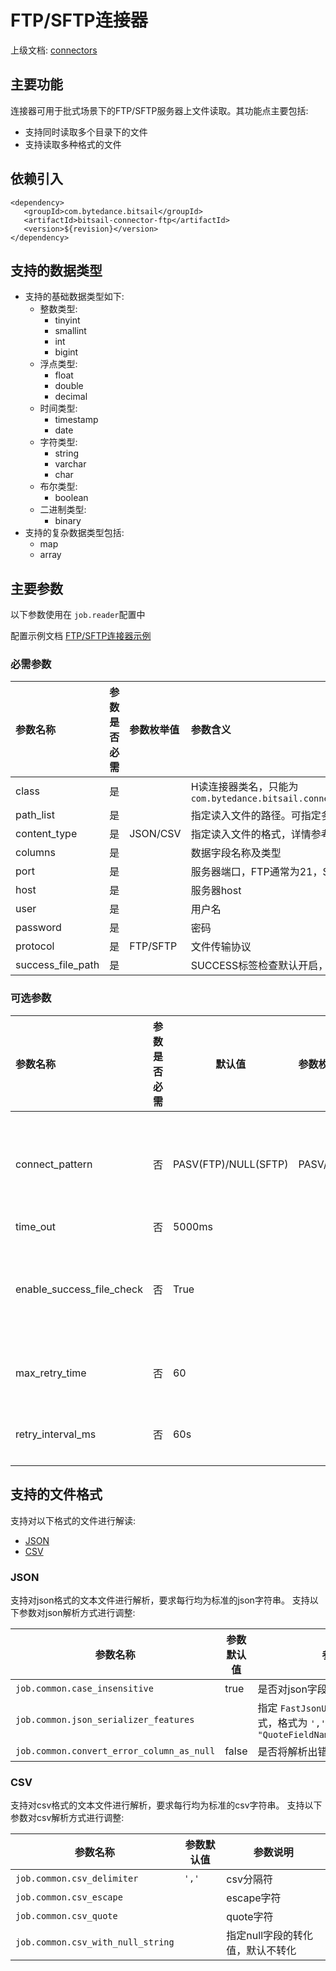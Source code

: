 # FTP/SFTP连接器

上级文档: [connectors](../introduction_zh.md)

## 主要功能

连接器可用于批式场景下的FTP/SFTP服务器上文件读取。其功能点主要包括:

- 支持同时读取多个目录下的文件
- 支持读取多种格式的文件

## 依赖引入

```text
<dependency>
   <groupId>com.bytedance.bitsail</groupId>
   <artifactId>bitsail-connector-ftp</artifactId>
   <version>${revision}</version>
</dependency>
```

## 支持的数据类型

- 支持的基础数据类型如下:
  - 整数类型:
    - tinyint
    - smallint
    - int
    - bigint
  - 浮点类型:
    - float
    - double
    - decimal
  - 时间类型:
    - timestamp
    - date
  - 字符类型:
    - string
    - varchar
    - char
  - 布尔类型:
    - boolean
  - 二进制类型:
    - binary
- 支持的复杂数据类型包括:
  - map
  - array

## 主要参数

以下参数使用在 `job.reader`配置中

配置示例文档 [FTP/SFTP连接器示例](./ftp-example_zh.md)

### 必需参数

| 参数名称     | 参数是否必需 | 参数枚举值      | 参数含义                                                                                       |
| :----------- | :----------- | :-------------- | :--------------------------------------------------------------------------------------------- |
| class        | 是           |                 | H读连接器类名，只能为 `com.bytedance.bitsail.connector.legacy.ftp.source` |
| path_list    | 是           |                 | 指定读入文件的路径。可指定多个路径，使用 `','`分隔                                           |
| content_type | 是           | JSON/CSV | 指定读入文件的格式，详情参考[支持的文件格式](#jump_format)                                        |
| columns      | 是           |                 | 数据字段名称及类型                                                                             |
| port | 是 |  | 服务器端口，FTP通常为21，SFTP 为22 |
| host | 是 |  | 服务器host |
| user | 是 |  | 用户名 |
| password | 是 |  | 密码 |
| protocol | 是 | FTP/SFTP | 文件传输协议 |
| success_file_path | 是 |  | SUCCESS标签检查默认开启，文件路径 |

### 可选参数

| 参数名称                  | 参数是否必需 | 默认值               | 参数枚举值     | 参数含义                                            |
| :------------------------ | :----------- | -------------------- | :------------- | :-------------------------------------------------- |
| connect_pattern           | 否           | PASV(FTP)/NULL(SFTP) | PASV/PORT/NULL | 连接模式，FTP协议下可为PASV或PORT; SFTP协议下为NULL |
| time_out                  | 否           | 5000ms               |                | 连接超时                                            |
| enable_success_file_check | 否           | True                 |                | 默认开启，必须有SUCCESS标签文件存在才会执行任务     |
| max_retry_time            | 否           | 60                   |                | 检查SUCCESS标签文件次数                             |
| retry_interval_ms         | 否           | 60s                  |                | 检查SUCCESS标签文件间隔                             |

## <span id="jump_format">支持的文件格式</span>

支持对以下格式的文件进行解读:

- [JSON](#jump_json)
- [CSV](#jump_csv)


### <span id="jump_json">JSON</span>

支持对json格式的文本文件进行解析，要求每行均为标准的json字符串。
支持以下参数对json解析方式进行调整:

| 参数名称                                    | 参数默认值 | 参数说明                                                                                                      |
| ------------------------------------------- | ---------- | ------------------------------------------------------------------------------------------------------------- |
| `job.common.case_insensitive`             | true       | 是否对json字段中的key大小写敏感                                                                               |
| `job.common.json_serializer_features`     |            | 指定 `FastJsonUtil`进行解析时的模式，格式为 `','`分隔的字符串，例如 `"QuoteFieldNames,UseSingleQuotes"` |
| `job.common.convert_error_column_as_null` | false      | 是否将解析出错的字段置为null                                                                                  |

### <span id="jump_csv">CSV</span>

支持对csv格式的文本文件进行解析，要求每行均为标准的csv字符串。
支持以下参数对csv解析方式进行调整:

| 参数名称                            | 参数默认值 | 参数说明                         |
| ----------------------------------- | ---------- | -------------------------------- |
| `job.common.csv_delimiter`        | `','`    | csv分隔符                        |
| `job.common.csv_escape`           |            | escape字符                       |
| `job.common.csv_quote`            |            | quote字符                        |
| `job.common.csv_with_null_string` |            | 指定null字段的转化值，默认不转化 |
